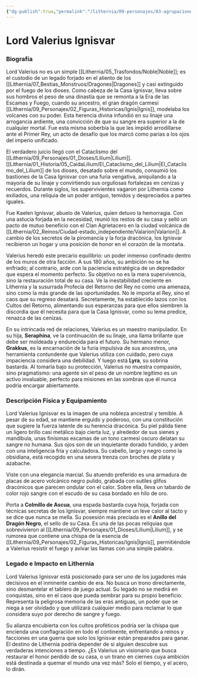 ```yaml
---
{"dg-publish":true,"permalink":"/lithernia/09-personajes/03-agrupaciones/casa-ignisvar/lord-valerius-ignisvar/","tags":["[lithernia","personajes","Casa Ignisvar","nobleza","Valarion"]}
---
```


# Lord Valerius Ignisvar

### Biografía

Lord Valerius no es un simple [[Lithernia/05_Trasfondos/Noble\|Noble]]; es el custodio de un legado forjado en el aliento de los [[Lithernia/07_Bestias_Monstruos/Dragones\|Dragones]] y casi extinguido por el fuego de los dioses. Como cabeza de la Casa Ignisvar, lleva sobre sus hombros el peso de una dinastía que se remonta a la Era de las Escamas y Fuego, cuando su ancestro, el gran dragón carmesí [[Lithernia/09_Personajes/02_Figuras_Historicas/Ignis\|Ignis]], modelaba los volcanes con su poder. Esta herencia divina infundió en su linaje una arrogancia ardiente, una convicción de que su sangre era superior a la de cualquier mortal. Fue esta misma soberbia la que les impidió arrodillarse ante el Primer Rey, un acto de desafío que los marcó como parias a los ojos del imperio unificado.

El verdadero juicio llegó con el Cataclismo del [[Lithernia/09_Personajes/01_Dioses/Lilium\|Lilium]]. [[Lithernia/01_Historia/05_CaidaLilium/El_Cataclismo_del_Lilium\|El_Cataclismo_del_Lilium]] de los dioses, desatado sobre el mundo, consumió los bastiones de la Casa Ignisvar con una furia vengativa, aniquilando a la mayoría de su linaje y convirtiendo sus orgullosas fortalezas en cenizas y recuerdos. Durante siglos, los supervivientes vagaron por Lithernia como exiliados, una reliquia de un poder antiguo, temidos y despreciados a partes iguales.

Fue Kaelen Ignisvar, abuelo de Valerius, quien detuvo la hemorragia. Con una astucia forjada en la necesidad, reunió los restos de su casa y selló un pacto de mutuo beneficio con el Clan Agrietacero en la ciudad volcánica de [[Lithernia/02_Reinos/Ciudad-estado_independiente/Valarion\|Valarion]]. A cambio de los secretos de la piromancia y la forja dracónica, los Ignisvar recibieron un hogar y una posición de honor en el corazón de la montaña.

Valerius heredó este precario equilibrio: un poder inmenso confinado dentro de los muros de otra facción. A sus 180 años, su ambición no se ha enfriado; al contrario, arde con la paciencia estratégica de un depredador que espera el momento perfecto. Su objetivo no es la mera supervivencia, sino la restauración total de su casa. Ve la inestabilidad creciente en Lithernia y la susurrada Profecía del Retorno del Rey no como una amenaza, sino como la más grande de las oportunidades. No le importa el Rey, sino el caos que su regreso desatará. Secretamente, ha establecido lazos con los Cultos del Retorno, alimentando sus esperanzas para que ellos siembren la discordia que él necesita para que la Casa Ignisvar, como su lema predice, renazca de las cenizas.

En su intrincada red de relaciones, Valerius es un maestro manipulador. En su hija, **Seraphina**, ve la continuación de su linaje, una llama brillante que debe ser moldeada y endurecida para el futuro. Su hermano menor, **Grakkus**, es la encarnación de la furia impulsiva de sus ancestros, una herramienta contundente que Valerius utiliza con cuidado, pero cuya impaciencia considera una debilidad. Y luego está **Lyra**, su sobrina bastarda. Al tomarla bajo su protección, Valerius no muestra compasión, sino pragmatismo: una agente sin el peso de un nombre legítimo es un activo invaluable, perfecto para misiones en las sombras que él nunca podría encargar abiertamente.

### Descripción Física y Equipamiento

Lord Valerius Ignisvar es la imagen de una nobleza ancestral y temible. A pesar de su edad, se mantiene erguido y poderoso, con una constitución que sugiere la fuerza latente de su herencia dracónica. Su piel pálida tiene un ligero brillo casi metálico bajo cierta luz, y alrededor de sus sienes y mandíbula, unas finísimas escamas de un tono carmesí oscuro delatan su sangre no humana. Sus ojos son de un inquietante dorado fundido, y arden con una inteligencia fría y calculadora. Su cabello, largo y negro como la obsidiana, está recogido en una severa trenza con broches de plata y azabache.

Viste con una elegancia marcial. Su atuendo preferido es una armadura de placas de acero volcánico negro pulido, grabada con sutiles glifos dracónicos que parecen ondular con el calor. Sobre ella, lleva un tabardo de color rojo sangre con el escudo de su casa bordado en hilo de oro.

Porta a **Colmillo de Ascua**, una espada bastarda cuya hoja, forjada con técnicas secretas de los Ignisvar, siempre mantiene un leve calor al tacto y se dice que nunca se mella. Su posesión más preciada es el **Anillo del Dragón Negro**, el sello de su Casa. Es una de las pocas reliquias que sobrevivieron al [[Lithernia/09_Personajes/01_Dioses/Lilium\|Lilium]], y se rumorea que contiene una chispa de la esencia de [[Lithernia/09_Personajes/02_Figuras_Historicas/Ignis\|Ignis]], permitiéndole a Valerius resistir el fuego y avivar las llamas con una simple palabra.

### Legado e Impacto en Lithernia

Lord Valerius Ignisvar está posicionado para ser uno de los jugadores más decisivos en el inminente cambio de era. No busca un trono directamente, sino desmantelar el tablero de juego actual. Su legado no se medirá en conquistas, sino en el caos que pueda sembrar para su propio beneficio. Representa la peligrosa memoria de las eras antiguas, un poder que se niega a ser olvidado y que utilizará cualquier medio para reclamar lo que considera suyo por derecho de sangre y fuego.

Su alianza encubierta con los cultos proféticos podría ser la chispa que encienda una conflagración en todo el continente, enfrentando a reinos y facciones en una guerra que solo los Ignisvar están preparados para ganar. El destino de Lithernia podría depender de si alguien descubre sus verdaderas intenciones a tiempo. ¿Es Valerius un visionario que busca restaurar el honor perdido de su casa, o un tirano en ciernes cuya ambición está destinada a quemar el mundo una vez más? Solo el tiempo, y el acero, lo dirán.

